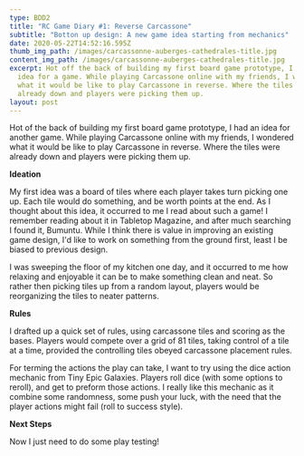 ```yaml
---
type: BDD2
title: "RC Game Diary #1: Reverse Carcassone"
subtitle: "Botton up design: A new game idea starting from mechanics"
date: 2020-05-22T14:52:16.595Z
thumb_img_path: /images/carcassonne-auberges-cathedrales-title.jpg
content_img_path: /images/carcassonne-auberges-cathedrales-title.jpg
excerpt: Hot off the back of building my first board game prototype, I had an
  idea for a game. While playing Carcassone online with my friends, I wondered
  what it would be like to play Carcassone in reverse. Where the tiles were
  already down and players were picking them up.
layout: post
---
```

Hot of the back of building my first board game prototype, I had an idea for another game. While playing Carcassone online with my friends, I wondered what it would be like to play Carcassone in reverse. Where the tiles were already down and players were picking them up.

**Ideation**

My first idea was a board of tiles where each player takes turn picking one up. Each tile would do something, and be worth points at the end. As I thought about this idea, it occurred to me I read about such a game! I remember reading about it in Tabletop Magazine, and after much searching I found it, Bumuntu. While I think there is value in improving an existing game design, I'd like to work on something from the ground first, least I be biased to previous design.

I was sweeping the floor of my kitchen one day, and it occurred to me how relaxing and enjoyable it can be to make something clean and neat. So rather then picking tiles up from a random layout, players would be reorganizing the tiles to neater patterns.

**Rules**

I drafted up a quick set of rules, using carcassone tiles and scoring as the bases. Players would compete over a grid of 81 tiles, taking control of a tile at a time, provided the controlling tiles obeyed carcassone placement rules. 

For terming the actions the play can take, I want to try using the dice action mechanic from Tiny Epic Galaxies. Players roll dice (with some options to reroll), and get to preform those actions. I really like this mechanic as it combine some randomness, some push your luck, with the need that the player actions might fail (roll to success style).

**Next Steps**

Now I just need to do some play testing!
